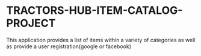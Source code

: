 # TRACTORS-HUB-ITEM-CATALOG-PROJECT
This application provides a list of items within a variety of categories as well as provide a user registration(google or facebook) 
